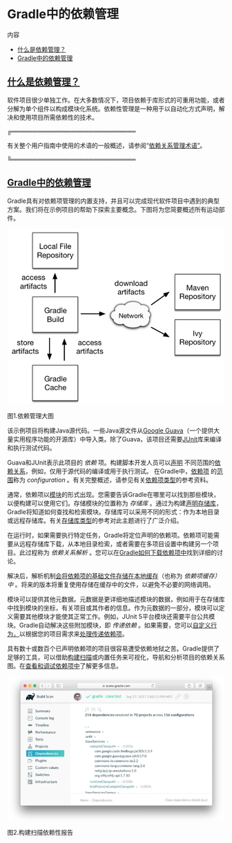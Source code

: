 # Gradle中的依赖管理


内容

  * [什么是依赖管理？](#%E4%BB%80%E4%B9%88%E6%98%AF%E4%BE%9D%E8%B5%96%E7%AE%A1%E7%90%86%EF%BC%9F)
  * [Gradle中的依赖管理](#Gradle%E4%B8%AD%E7%9A%84%E4%BE%9D%E8%B5%96%E7%AE%A1%E7%90%86)

## [什么是依赖管理？](#%E4%BB%80%E4%B9%88%E6%98%AF%E4%BE%9D%E8%B5%96%E7%AE%A1%E7%90%86%EF%BC%9F)

软件项目很少单独工作。在大多数情况下，项目依赖于库形式的可重用功能，或者分解为单个组件以构成模块化系统。依赖性管理是一种用于以自动化方式声明，解决和使用项目所需依赖性的技术。

╔═════════════════════════════  

有关整个用户指南中使用的术语的一般概述，请参阅“[依赖关系管理术语”](/md/依赖管理术语.md)。  
  
╚═════════════════════════════    
  
## [Gradle中的依赖管理](#Gradle%E4%B8%AD%E7%9A%84%E4%BE%9D%E8%B5%96%E7%AE%A1%E7%90%86)

Gradle具有对依赖项管理的内置支持，并且可以完成现代软件项目中遇到的典型方案。我们将在示例项目的帮助下探索主要概念。下图将为您简要概述所有运动部件。

![依赖管理解决方案](img/dependency-management-resolution.png)

图1.依赖管理大图

该示例项目将构建Java源代码。一些Java源文件从[Google Guava](https://github.com/google/guava)（一个提供大量实用程序功能的开源库）中导入类。除了Guava，该项目还需要[JUnit](http://junit.org/junit5/)库来编译和执行测试代码。

Guava和JUnit表示此项目的 _依赖_
项。构建脚本开发人员可以[声明](/md/声明依赖.md#declaring-dependencies)
不同范围的[依赖关系](/md/声明依赖.md#declaring-dependencies)，例如，仅用于源代码的编译或用于执行测试。
在Gradle中，[依赖项](/md/%E5%A3%B0%E6%98%8E%E4%BE%9D%E8%B5%96.md%23%E4%BB%80%E4%B9%88%E6%98%AF%E4%BE%9D%E8%B5%96%E9%A1%B9%E9%85%8D%E7%BD%AE)
的[范围](/md/%E5%A3%B0%E6%98%8E%E4%BE%9D%E8%B5%96.md%23%E4%BB%80%E4%B9%88%E6%98%AF%E4%BE%9D%E8%B5%96%E9%A1%B9%E9%85%8D%E7%BD%AE)称为 _configuration_
。有关完整概述，请参见有关[依赖项类型](/md/%E5%A3%B0%E6%98%8E%E4%BE%9D%E8%B5%96.md%23%E4%B8%8D%E5%90%8C%E7%A7%8D%E7%B1%BB%E7%9A%84%E4%BE%9D%E8%B5%96)的参考资料。

通常，依赖项以[模块](/md/%E4%BE%9D%E8%B5%96%E7%AE%A1%E7%90%86%E6%9C%AF%E8%AF%AD.md%23%E6%A8%A1%E5%9D%97%EF%BC%88module%EF%BC%89)的形式出现。您需要告诉Gradle在哪里可以找到那些模块，以便构建可以使用它们。存储模块的位置称为
_存储库_
。通过为构建[声明存储库](/md/声明存储库.md#declaring-repositories)，Gradle将知道如何查找和检索模块。存储库可以采用不同的形式：作为本地目录或远程存储库。有关[存储库类型](/md/%E5%A3%B0%E6%98%8E%E5%AD%98%E5%82%A8%E5%BA%93.md%23%E6%94%AF%E6%8C%81%E7%9A%84%E5%AD%98%E5%82%A8%E5%BA%93%E7%B1%BB%E5%9E%8B)的参考对此主题进行了广泛介绍。

在运行时，如果需要执行特定任务，Gradle将定位声明的依赖项。依赖项可能需要从远程存储库下载，从本地目录检索，或者需要在多项目设置中构建另一个项目。此过程称为
_依赖关系解析_
。您可以在[Gradle如何下载依赖项中](/md/%E4%BA%86%E8%A7%A3%E4%BE%9D%E8%B5%96%E6%80%A7%E8%A7%A3%E6%9E%90.md%23Gradle%E5%A6%82%E4%BD%95%E6%A3%80%E7%B4%A2%E4%BE%9D%E2%80%8B%E2%80%8B%E8%B5%96%E5%85%83%E6%95%B0%E6%8D%AE%EF%BC%9F)找到详细的讨论。

解决后，解析机制[会将依赖项的基础文件存储在本地缓存](/md/%E4%BA%86%E8%A7%A3%E4%BE%9D%E8%B5%96%E6%80%A7%E8%A7%A3%E6%9E%90.md%23%E4%BE%9D%E8%B5%96%E7%BC%93%E5%AD%98)（也称为
_依赖项缓存）中_ 。将来的版本将重复使用存储在缓存中的文件，以避免不必要的网络调用。

模块可以提供其他元数据。元数据是更详细地描述模块的数据，例如用于在存储库中找到模块的坐标，有关项目或其作者的信息。作为元数据的一部分，模块可以定义需要其他模块才能使其正常工作。例如，JUnit
5平台模块还需要平台公共模块。Gradle自动解决这些附加模块，即 _传递依赖_
。如果需要，您可以[自定义行为，](/md/升级传递依赖的版本.md)以根据您的项目需求来[处理传递依赖项](/md/升级传递依赖的版本.md)。

具有数十或数百个已声明依赖项的项目很容易遭受依赖地狱之苦。Gradle提供了足够的工具，可以借助[构建扫描](https://scans.gradle.com/get-started)或内置任务来可视化，导航和分析项目的依赖关系图。在[查看和调试依赖项中](/md/查看和调试依赖项.md#viewing-debugging-dependencies)了解更多信息。

![gradle核心测试构建扫描依赖项](img/gradle-core-test-build-scan-dependencies.png)

图2.构建扫描依赖性报告

